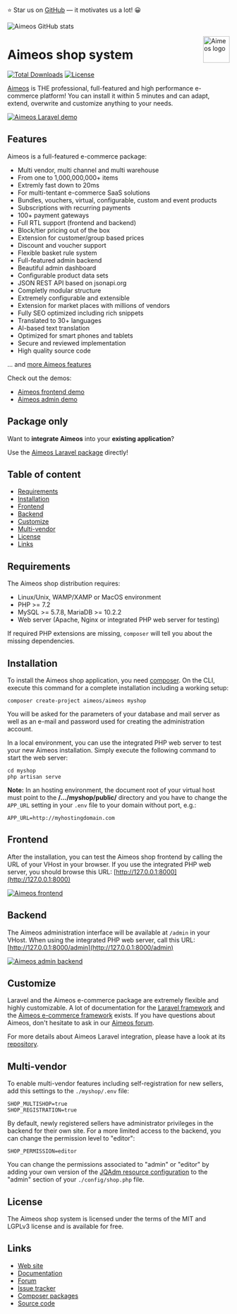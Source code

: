 :star: Star us on [GitHub](https://github.com/aimeos/aimeos/stargazers) — it motivates us a lot! 😀

![Aimeos GitHub stats](https://github-readme-stats.vercel.app/api?username=aimeos&count_private=true&include_all_commits=true&show_icons=true&bg_color=90,103050,109095&title_color=fff&text_color=fff&icon_color=fff&hide=prs)

<a href="https://aimeos.org/">
    <img src="https://aimeos.org/fileadmin/template/icons/logo.png" alt="Aimeos logo" title="Aimeos" align="right" height="60" />
</a>

# Aimeos shop system

[![Total Downloads](https://poser.pugx.org/aimeos/aimeos/d/total.svg)](https://packagist.org/packages/aimeos/aimeos)
[![License](https://poser.pugx.org/aimeos/aimeos/license.svg)](https://packagist.org/packages/aimeos/aimeos)

[Aimeos](https://aimeos.org/Laravel) is THE professional, full-featured and
high performance e-commerce platform! You can install it within 5 minutes
and can adapt, extend, overwrite and customize anything to your needs.

[![Aimeos Laravel demo](https://aimeos.org/fileadmin/aimeos.org/images/aimeos-github.png)](https://laravel.demo.aimeos.org)

## Features

Aimeos is a full-featured e-commerce package:

* Multi vendor, multi channel and multi warehouse
* From one to 1,000,000,000+ items
* Extremly fast down to 20ms
* For multi-tentant e-commerce SaaS solutions
* Bundles, vouchers, virtual, configurable, custom and event products
* Subscriptions with recurring payments
* 100+ payment gateways
* Full RTL support (frontend and backend)
* Block/tier pricing out of the box
* Extension for customer/group based prices
* Discount and voucher support
* Flexible basket rule system
* Full-featured admin backend
* Beautiful admin dashboard
* Configurable product data sets
* JSON REST API based on jsonapi.org
* Completly modular structure
* Extremely configurable and extensible
* Extension for market places with millions of vendors
* Fully SEO optimized including rich snippets
* Translated to 30+ languages
* AI-based text translation
* Optimized for smart phones and tablets
* Secure and reviewed implementation
* High quality source code

... and [more Aimeos features](https://aimeos.org/features)

Check out the demos:

* [Aimeos frontend demo](https://laravel.demo.aimeos.org)
* [Aimeos admin demo](https://admin.demo.aimeos.org)

## Package only

Want to **integrate Aimeos** into your **existing application**?

Use the [Aimeos Laravel package](https://github.com/aimeos/aimeos-laravel) directly!

## Table of content

- [Requirements](#requirements)
- [Installation](#installation)
- [Frontend](#frontend)
- [Backend](#backend)
- [Customize](#customize)
- [Multi-vendor](#multi-vendor)
- [License](#license)
- [Links](#links)

## Requirements

The Aimeos shop distribution requires:
- Linux/Unix, WAMP/XAMP or MacOS environment
- PHP >= 7.2
- MySQL >= 5.7.8, MariaDB >= 10.2.2
- Web server (Apache, Nginx or integrated PHP web server for testing)

If required PHP extensions are missing, `composer` will tell you about the missing
dependencies.

## Installation

To install the Aimeos shop application, you need [composer](https://getcomposer.org).
On the CLI, execute this command for a complete installation including a working setup:

`composer create-project aimeos/aimeos myshop`

You will be asked for the parameters of your database and mail server as well as an
e-mail and password used for creating the administration account.

In a local environment, you can use the integrated PHP web server to test your new Aimeos
installation. Simply execute the following command to start the web server:

```
cd myshop
php artisan serve
```

**Note:** In an hosting environment, the document root of your virtual host must point to
the **/.../myshop/public/** directory and you have to change the `APP_URL` setting in your `.env`
file to your domain without port, e.g.:

```
APP_URL=http://myhostingdomain.com
```

## Frontend

After the installation, you can test the Aimeos shop frontend by calling the URL of your
VHost in your browser. If you use the integrated PHP web server, you should browse
this URL: [http://127.0.0.1:8000](http://127.0.0.1:8000)

[![Aimeos frontend](https://aimeos.org/fileadmin/aimeos.org/images/aimeos-frontend.png)](http://laravel.demo.aimeos.org/)

## Backend

The Aimeos administration interface will be available at `/admin` in your VHost. When using
the integrated PHP web server, call this URL: [http://127.0.0.1:8000/admin](http://127.0.0.1:8000/admin)

[![Aimeos admin backend](https://aimeos.org/fileadmin/aimeos.org/images/aimeos-backend.png?2021)](http://admin.demo.aimeos.org/)

## Customize

Laravel and the Aimeos e-commerce package are extremely flexible and highly customizable.
A lot of documentation for the [Laravel framework](https://laravel.com) and the
[Aimeos e-commerce framework](https://aimeos.org/docs/latest/laravel) exists. If you have questions
about Aimeos, don't hesitate to ask in our [Aimeos forum](https://aimeos.org/help/).

For more details about Aimeos Laravel integration, please have a look at its
[repository](https://github.com/aimeos/aimeos-laravel).

## Multi-vendor

To enable multi-vendor features including self-registration for new sellers, add this
settings to the `./myshop/.env` file:

```
SHOP_MULTISHOP=true
SHOP_REGISTRATION=true
```

By default, newly registered sellers have administrator privileges in the backend for
their own site. For a more limited access to the backend, you can change the permission
level to "editor":

```
SHOP_PERMISSION=editor
```

You can change the permissions associated to "admin" or "editor" by adding your own version
of the [JQAdm resource configuration](https://github.com/aimeos/ai-admin-jqadm/blob/master/config/admin/jqadm/resource.php)
to the "admin" section of your `./config/shop.php` file.

## License

The Aimeos shop system is licensed under the terms of the MIT and LGPLv3 license and
is available for free.

## Links

* [Web site](https://aimeos.org/Laravel)
* [Documentation](https://aimeos.org/docs/latest/laravel)
* [Forum](https://aimeos.org/help/laravel-package-f18/)
* [Issue tracker](https://github.com/aimeos/aimeos/issues)
* [Composer packages](https://packagist.org/packages/aimeos/aimeos)
* [Source code](https://github.com/aimeos/aimeos)
